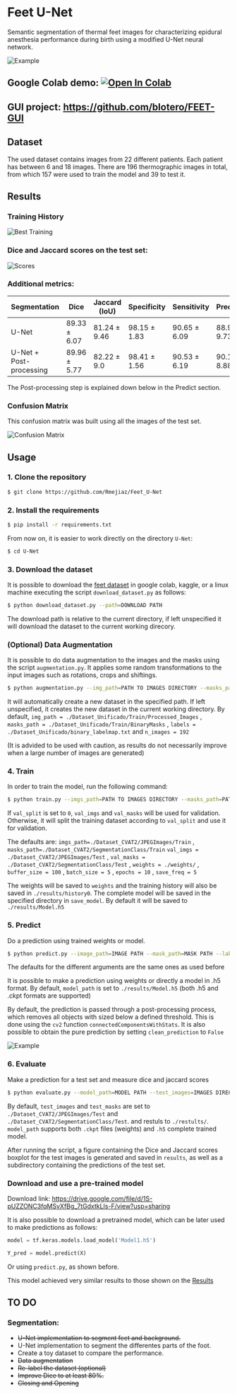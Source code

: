 # Feet U-Net

Semantic segmentation of thermal feet images for characterizing epidural anesthesia performance during birth using a modified U-Net neural network.

![Example](./U-Net/results/best_prediction.png)

## Google Colab demo: [![Open In Colab](https://colab.research.google.com/assets/colab-badge.svg)](https://colab.research.google.com/drive/1QGY1psKXsUyWZUVVVOPMfwFSE6_Q3EZA?usp=sharing)

## GUI project: https://github.com/blotero/FEET-GUI

## Dataset

The used dataset contains images from 22 different patients. Each patient has between 6 and 18 images. There are 196 thermographic images in total, from which 157 were used to train the model and 39 to test it.

## Results

### Training History

![Best Training](./U-Net/results/best_history.png)

### Dice and Jaccard scores on the test set:

![Scores](./U-Net/results/best_TestScores.png)


### Additional metrics:

| Segmentation            | Dice         | Jaccard (IoU)   | Specificity   | Sensitivity   | Precision    |
|-------------------------|--------------|-----------------|---------------|---------------|--------------|
| U-Net                   | 89.33 ± 6.07 | 81.24 ± 9.46    | 98.15 ± 1.83  | 90.65 ± 6.09  | 88.93 ± 9.73 |
| U-Net + Post-processing | 89.96 ± 5.77 | 82.22 ± 9.0     | 98.41 ± 1.56  | 90.53 ± 6.19  | 90.16 ± 8.88 |

The Post-processing step is explained down below in the Predict section.

### Confusion Matrix

This confusion matrix was built using all the images of the test set.

![Confusion Matrix](./U-Net/results/cm.png)

## Usage

### 1. Clone the repository

```bash
$ git clone https://github.com/Rmejiaz/Feet_U-Net
```

### 2. Install the requirements

```bash
$ pip install -r requirements.txt
```

From now on, it is easier to work directly on the directory `U-Net`:

```bash
$ cd U-Net
```
### 3. Download the dataset

It is possible to download the [feet dataset](https://drive.google.com/drive/folders/16nbmFG2MucF6UlY05rPajx4G81vttg4O?usp=sharing) in google colab, kaggle, or a linux machine executing the script `download_dataset.py` as follows:

```bash
$ python download_dataset.py --path=DOWNLOAD PATH
```
The download path is relative to the current directory, if left unspecified it will download the dataset to the current working direcory.

### (Optional) Data Augmentation

It is possible to do data augmentation to the images and the masks using the script `augmentation.py`. It applies some random transformations to the input images such as rotations, crops and shiftings.

```bash
$ python augmentation.py --img_path=PATH TO IMAGES DIRECTORY --masks_path=PATH TO MASKS DIRECTORY --augmented_path=PATH TO SAVE THE NEW DATASET --labels=PATH OF THE LABELMAP n_images=NUMBER OF IMAGES TO GENERATE 
```

It will automatically create a new dataset in the specified path. If left unspecified, it creates the new dataset in the current working directory. By default, `img_path = ./Dataset_Unificado/Train/Processed_Images` , `masks_path = ./Dataset_Unificado/Train/BinaryMasks` , `labels = ./Dataset_Unificado/binary_labelmap.txt` and `n_images = 192`  

(It is advided to be used with caution, as results do not necessarily improve when a large number of images are generated)

### 4. Train 

In order to train the model, run the following command:

```bash
$ python train.py --imgs_path=PATH TO IMAGES DIRECTORY --masks_path=PATH TO MASKS DIRECTORY --val_imgs=PATH TO THE IMAGES FOR VALIDATION --val_masks=PATH TO THE MASKS FOR VALIDATION --val_split=VALIDATION SPLIT --weights=PATH TO SAVE THE TRAINED WEIGHTS --buffer_size=BUFFER_SIZE --batch_size=BATCH SIZE --epochs=NUMBER OF EPOCHOS --save_freq=SAVE FREQUENCY FOR THE CHECKPOINTS --save_model=PATH TO SAVE THE MODEL (.h5 FORMAT)
```

If `val_split` is set to `0`, `val_imgs` and `val_masks` will be used for validation. Otherwise, it will split the training dataset according to `val_split` and use it for validation.

The defaults are: `imgs_path=./Dataset_CVAT2/JPEGImages/Train` , `masks_path=./Dataset_CVAT2/SegmentationClass/Train` `val_imgs = ./Dataset_CVAT2/JPEGImages/Test` , `val_masks = ./Dataset_CVAT2/SegmentationClass/Test` , `weights = ./weights/` , `buffer_size = 100` , `batch_size = 5` , `epochs = 10` , `save_freq = 5` 

The weights will be saved to `weights` and the training history will also be saved in `./results/history0`. The complete model will be saved in the specified directory in `save_model`. By default it will be saved to `./results/Model.h5`

### 5. Predict

Do a prediction using trained weights or model.

```bash
$ python predict.py --image_path=IMAGE PATH --mask_path=MASK PATH --labels=LABELS PATH --show_results=True --model_path=WEIGHTS OR MODEL PATH --clean_prediction=WHETER TO CLEAN THE PREDICITON OR NOT
```
The defaults for the different arguments are the same ones as used before

It is possible to make a prediction using weights or directly a model in .h5 format. By default, `model_path` is set to `./results/Model.h5` (both .h5 and .ckpt formats are supported)

By default, the prediction is passed through a post-processing process, which removes all objects with sized below a defined threshold. This is done using the `cv2` function `connectedComponentsWithStats`. It is also possible to obtain the pure prediction by setting `clean_prediction` to `False`

![Example](./U-Net/results/example_filter.png)

### 6. Evaluate

Make a prediction for a test set and measure dice and jaccard scores

```bash
$ python evaluate.py --model_path=MODEL PATH --test_images=IMAGES DIRECTORY PATH --test_masks=MASKS DIRECTORY PATH --results=PATH TO SAVE THE RESULTS
```

By default, `test_images` and `test_masks` are set to `./Dataset_CVAT2/JPEGImages/Test` and `./Dataset_CVAT2/SegmentationClass/Test`. and restuls to `./restults/`. `model_path` supports both `.ckpt` files (weights) and `.h5` complete trained model. 

After running the script, a figure containing the Dice and Jaccard scores boxplot for the test images is generated and saved in `results`, as well as a subdirectory containing the predictions of the test set. 


### Download and use a pre-trained model

Download link: https://drive.google.com/file/d/1S-pUZZONC3fqMSvXfBg_7tGdxtkLIs-F/view?usp=sharing

It is also possible to download a pretrained model, which can be later used to make predictions as follows:

```python
model = tf.keras.models.load_model('Model1.h5')

Y_pred = model.predict(X)
```
Or using `predict.py`, as shown before.

This model achieved very similar results to those shown on the [Results](#Results)

## TO DO

### Segmentation:

- ~~U-Net implementation to segment feet and background.~~
- U-Net implementation to segment the differentes parts of the foot.
- Create a toy dataset to compare the performance.
- ~~Data augmentation~~
- ~~Re-label the dataset (optional)~~
- ~~Improve Dice to at least 80%.~~
- ~~Closing and Opening~~
